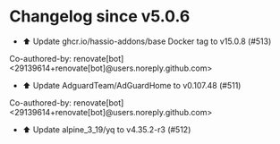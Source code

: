 # Changelog since v5.0.6
- ⬆️ Update ghcr.io/hassio-addons/base Docker tag to v15.0.8 (#513)

Co-authored-by: renovate[bot] <29139614+renovate[bot]@users.noreply.github.com> 
- ⬆️ Update AdguardTeam/AdGuardHome to v0.107.48 (#511)

Co-authored-by: renovate[bot] <29139614+renovate[bot]@users.noreply.github.com> 
- ⬆️ Update alpine_3_19/yq to v4.35.2-r3 (#512) 
